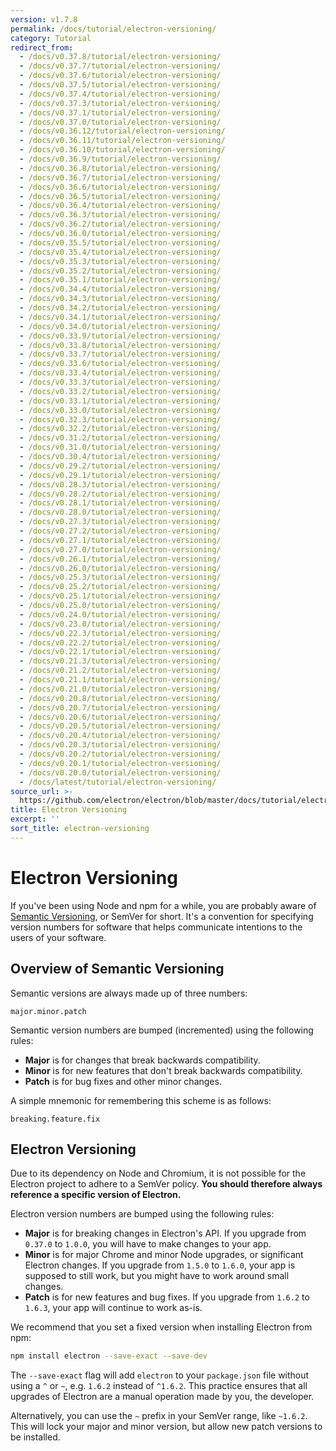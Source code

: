 ```yaml
---
version: v1.7.8
permalink: /docs/tutorial/electron-versioning/
category: Tutorial
redirect_from:
  - /docs/v0.37.8/tutorial/electron-versioning/
  - /docs/v0.37.7/tutorial/electron-versioning/
  - /docs/v0.37.6/tutorial/electron-versioning/
  - /docs/v0.37.5/tutorial/electron-versioning/
  - /docs/v0.37.4/tutorial/electron-versioning/
  - /docs/v0.37.3/tutorial/electron-versioning/
  - /docs/v0.37.1/tutorial/electron-versioning/
  - /docs/v0.37.0/tutorial/electron-versioning/
  - /docs/v0.36.12/tutorial/electron-versioning/
  - /docs/v0.36.11/tutorial/electron-versioning/
  - /docs/v0.36.10/tutorial/electron-versioning/
  - /docs/v0.36.9/tutorial/electron-versioning/
  - /docs/v0.36.8/tutorial/electron-versioning/
  - /docs/v0.36.7/tutorial/electron-versioning/
  - /docs/v0.36.6/tutorial/electron-versioning/
  - /docs/v0.36.5/tutorial/electron-versioning/
  - /docs/v0.36.4/tutorial/electron-versioning/
  - /docs/v0.36.3/tutorial/electron-versioning/
  - /docs/v0.36.2/tutorial/electron-versioning/
  - /docs/v0.36.0/tutorial/electron-versioning/
  - /docs/v0.35.5/tutorial/electron-versioning/
  - /docs/v0.35.4/tutorial/electron-versioning/
  - /docs/v0.35.3/tutorial/electron-versioning/
  - /docs/v0.35.2/tutorial/electron-versioning/
  - /docs/v0.35.1/tutorial/electron-versioning/
  - /docs/v0.34.4/tutorial/electron-versioning/
  - /docs/v0.34.3/tutorial/electron-versioning/
  - /docs/v0.34.2/tutorial/electron-versioning/
  - /docs/v0.34.1/tutorial/electron-versioning/
  - /docs/v0.34.0/tutorial/electron-versioning/
  - /docs/v0.33.9/tutorial/electron-versioning/
  - /docs/v0.33.8/tutorial/electron-versioning/
  - /docs/v0.33.7/tutorial/electron-versioning/
  - /docs/v0.33.6/tutorial/electron-versioning/
  - /docs/v0.33.4/tutorial/electron-versioning/
  - /docs/v0.33.3/tutorial/electron-versioning/
  - /docs/v0.33.2/tutorial/electron-versioning/
  - /docs/v0.33.1/tutorial/electron-versioning/
  - /docs/v0.33.0/tutorial/electron-versioning/
  - /docs/v0.32.3/tutorial/electron-versioning/
  - /docs/v0.32.2/tutorial/electron-versioning/
  - /docs/v0.31.2/tutorial/electron-versioning/
  - /docs/v0.31.0/tutorial/electron-versioning/
  - /docs/v0.30.4/tutorial/electron-versioning/
  - /docs/v0.29.2/tutorial/electron-versioning/
  - /docs/v0.29.1/tutorial/electron-versioning/
  - /docs/v0.28.3/tutorial/electron-versioning/
  - /docs/v0.28.2/tutorial/electron-versioning/
  - /docs/v0.28.1/tutorial/electron-versioning/
  - /docs/v0.28.0/tutorial/electron-versioning/
  - /docs/v0.27.3/tutorial/electron-versioning/
  - /docs/v0.27.2/tutorial/electron-versioning/
  - /docs/v0.27.1/tutorial/electron-versioning/
  - /docs/v0.27.0/tutorial/electron-versioning/
  - /docs/v0.26.1/tutorial/electron-versioning/
  - /docs/v0.26.0/tutorial/electron-versioning/
  - /docs/v0.25.3/tutorial/electron-versioning/
  - /docs/v0.25.2/tutorial/electron-versioning/
  - /docs/v0.25.1/tutorial/electron-versioning/
  - /docs/v0.25.0/tutorial/electron-versioning/
  - /docs/v0.24.0/tutorial/electron-versioning/
  - /docs/v0.23.0/tutorial/electron-versioning/
  - /docs/v0.22.3/tutorial/electron-versioning/
  - /docs/v0.22.2/tutorial/electron-versioning/
  - /docs/v0.22.1/tutorial/electron-versioning/
  - /docs/v0.21.3/tutorial/electron-versioning/
  - /docs/v0.21.2/tutorial/electron-versioning/
  - /docs/v0.21.1/tutorial/electron-versioning/
  - /docs/v0.21.0/tutorial/electron-versioning/
  - /docs/v0.20.8/tutorial/electron-versioning/
  - /docs/v0.20.7/tutorial/electron-versioning/
  - /docs/v0.20.6/tutorial/electron-versioning/
  - /docs/v0.20.5/tutorial/electron-versioning/
  - /docs/v0.20.4/tutorial/electron-versioning/
  - /docs/v0.20.3/tutorial/electron-versioning/
  - /docs/v0.20.2/tutorial/electron-versioning/
  - /docs/v0.20.1/tutorial/electron-versioning/
  - /docs/v0.20.0/tutorial/electron-versioning/
  - /docs/latest/tutorial/electron-versioning/
source_url: >-
  https://github.com/electron/electron/blob/master/docs/tutorial/electron-versioning.md
title: Electron Versioning
excerpt: ''
sort_title: electron-versioning
---
```




<!--


                                      ::::
                                    :o+//+o:
                                    +o    oo-
                                    :o+//oo/+o/
                                      -::-   -oo:
                                               /s/
                      -::::::::-                :s/  :::--
                  :+oo+////////+:        -:/+oo/ :s:-///++oo+:
                /o+:                -/+oo+/:-     +o-      -:+o:
               /s:              -:+o+/:           -o+         :s/
              -s/            -/oo/:                /s-         +s-
              -s/         -/oo/-                   -s/         /s-
               oo       :+o/-                       oo         oo
               -s/    :oo/                          /s-       /s-
                :s/ :oo:              -::-          /s-      /s:
                  -+o/               /ssss/         :s:    -+o-
                 :o+--               /ssss/         :s:   :o+-
                :s/  +o:              -::-          /s-   --
               -s/    :+o/-                         /s-
               oo       -+o+-                       oo
              -s/         -/oo/-                   -s/
             -+soo+:         -/oo/:                /s-      /oooo+-
             o+   :s:           -:+o+/:-          -o+      /s:  -oo
             oo:--/s:       ::      -:+oo+/:-     -/-      /s/--:o+
              :+++/-        :s:          -:/+ooo++//////++oo//+o+:
                             /s:                --::::::--
                              /s/              /s-
                               :oo:          :oo:
                                 /oo/-    -/oo/
                                   -/+oooo+/-





                   _______  _______  _______  _______  __
                  |       ||       ||       ||       ||  |
                  |  _____||_     _||   _   ||    _  ||  |
                  | |_____   |   |  |  | |  ||   |_| ||  |
                  |_____  |  |   |  |  |_|  ||    ___||__|
                   _____| |  |   |  |       ||   |     __
                  |_______|  |___|  |_______||___|    |__|


    This file is generated automatically, so it should not be edited.

    To make changes, head over to the electron/electron repository:

    https://github.com/electron/electron/blob/master/docs/tutorial/electron-versioning.md

    Thanks!

-->
# Electron Versioning

If you've been using Node and npm for a while, you are probably aware of [Semantic Versioning](http://semver.org), or SemVer for short. It's a convention for specifying version numbers for software that helps communicate intentions to the users of your software.

## Overview of Semantic Versioning

Semantic versions are always made up of three numbers:

```
major.minor.patch

```

Semantic version numbers are bumped (incremented) using the following rules:

*   **Major** is for changes that break backwards compatibility.
*   **Minor** is for new features that don't break backwards compatibility.
*   **Patch** is for bug fixes and other minor changes.

A simple mnemonic for remembering this scheme is as follows:

```
breaking.feature.fix

```

## Electron Versioning

Due to its dependency on Node and Chromium, it is not possible for the Electron project to adhere to a SemVer policy. **You should therefore always reference a specific version of Electron.**

Electron version numbers are bumped using the following rules:

*   **Major** is for breaking changes in Electron's API. If you upgrade from `0.37.0` to `1.0.0`, you will have to make changes to your app.
*   **Minor** is for major Chrome and minor Node upgrades, or significant Electron changes. If you upgrade from `1.5.0` to `1.6.0`, your app is supposed to still work, but you might have to work around small changes.
*   **Patch** is for new features and bug fixes. If you upgrade from `1.6.2` to `1.6.3`, your app will continue to work as-is.

We recommend that you set a fixed version when installing Electron from npm:

```sh
npm install electron --save-exact --save-dev
```

The `--save-exact` flag will add `electron` to your `package.json` file without using a `^` or `~`, e.g. `1.6.2` instead of `^1.6.2`. This practice ensures that all upgrades of Electron are a manual operation made by you, the developer.

Alternatively, you can use the `~` prefix in your SemVer range, like `~1.6.2`. This will lock your major and minor version, but allow new patch versions to be installed.
